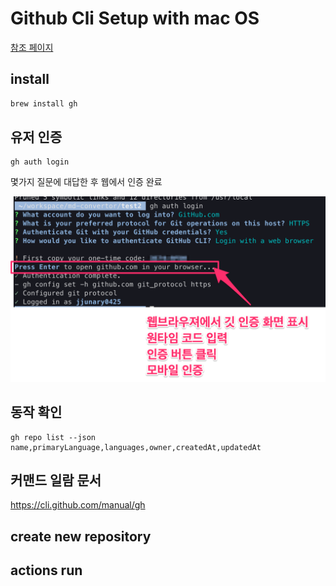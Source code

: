 # Github Cli Setup with mac OS

[참조 페이지](https://zenn.dev/krabben16/articles/setup-github-cli-for-mac)

## install


``` sh
brew install gh
```

## 유저 인증

```
gh auth login
```

몇가지 질문에 대답한 후 웹에서 인증 완료

![인증 결과](../../images/Git/gihub_cli_auth.png)


## 동작 확인 

```
gh repo list --json name,primaryLanguage,languages,owner,createdAt,updatedAt
```

## 커맨드 일람 문서

https://cli.github.com/manual/gh

## create new repository 


## actions run